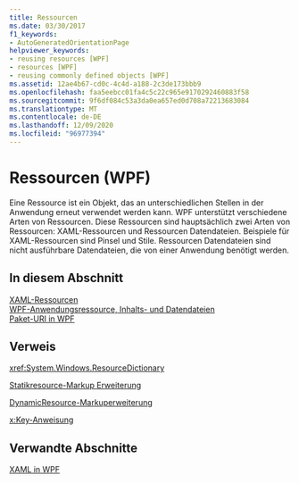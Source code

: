 ```yaml
---
title: Ressourcen
ms.date: 03/30/2017
f1_keywords:
- AutoGeneratedOrientationPage
helpviewer_keywords:
- reusing resources [WPF]
- resources [WPF]
- reusing commonly defined objects [WPF]
ms.assetid: 12ae4b67-cd0c-4c4d-a188-2c3de173bbb9
ms.openlocfilehash: faa5eebcc01fa4c5c22c965e9170292460883f58
ms.sourcegitcommit: 9f6df084c53a3da0ea657ed0d708a72213683084
ms.translationtype: MT
ms.contentlocale: de-DE
ms.lasthandoff: 12/09/2020
ms.locfileid: "96977394"
---
```

# <a name="resources-wpf"></a>Ressourcen (WPF)
Eine Ressource ist ein Objekt, das an unterschiedlichen Stellen in der Anwendung erneut verwendet werden kann. WPF unterstützt verschiedene Arten von Ressourcen. Diese Ressourcen sind hauptsächlich zwei Arten von Ressourcen: XAML-Ressourcen und Ressourcen Datendateien. Beispiele für XAML-Ressourcen sind Pinsel und Stile. Ressourcen Datendateien sind nicht ausführbare Datendateien, die von einer Anwendung benötigt werden.  
  
## <a name="in-this-section"></a>In diesem Abschnitt  
 [XAML-Ressourcen](/dotnet/desktop-wpf/fundamentals/xaml-resources-define)  
 [WPF-Anwendungsressource, Inhalts- und Datendateien](../app-development/wpf-application-resource-content-and-data-files.md)  
 [Paket-URI in WPF](../app-development/pack-uris-in-wpf.md)  
  
## <a name="reference"></a>Verweis  
 <xref:System.Windows.ResourceDictionary>  
  
 [Statikresource-Markup Erweiterung](staticresource-markup-extension.md)  
  
 [DynamicResource-Markuperweiterung](dynamicresource-markup-extension.md)  
  
 [x:Key-Anweisung](/dotnet/desktop-wpf/xaml-services/xkey-directive)  
  
## <a name="related-sections"></a>Verwandte Abschnitte  
 [XAML in WPF](xaml-in-wpf.md)
